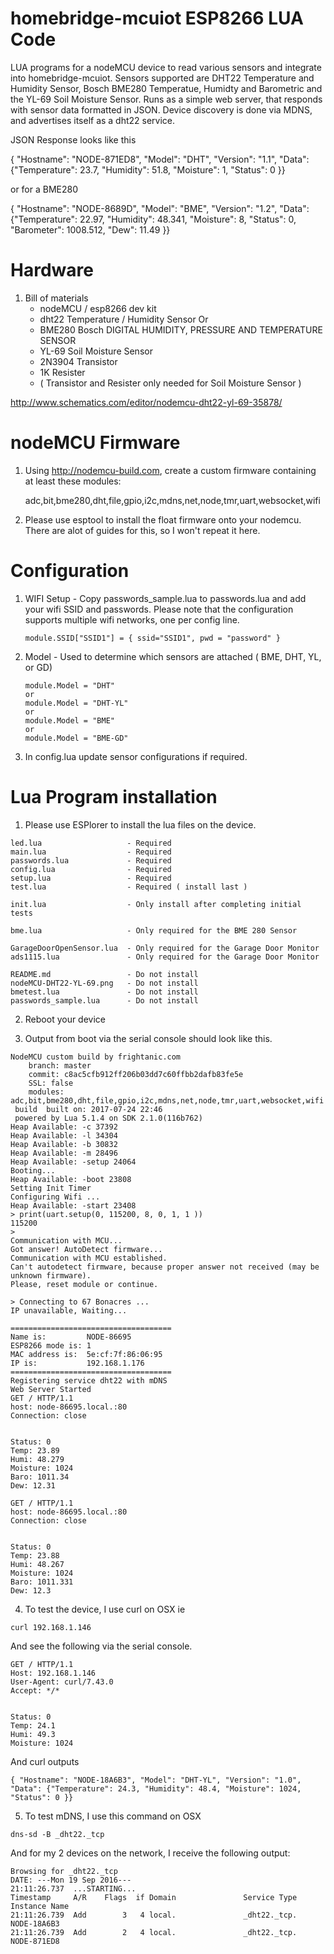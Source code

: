 # homebridge-mcuiot ESP8266 LUA Code

LUA programs for a nodeMCU device to read various sensors and integrate into homebridge-mcuiot.  Sensors supported are DHT22 Temperature and Humidity Sensor, Bosch BME280 Temperatue, Humidty and Barometric and the YL-69 Soil Moisture Sensor.  Runs as a simple web server, that responds with sensor data formatted in JSON. Device discovery is done via MDNS, and advertises itself as a dht22 service.

JSON Response looks like this

{ "Hostname": "NODE-871ED8", "Model": "DHT", "Version": "1.1", "Data": {"Temperature": 23.7, "Humidity": 51.8, "Moisture": 1, "Status": 0 }}

or for a BME280

{ "Hostname": "NODE-8689D", "Model": "BME", "Version": "1.2", "Data": {"Temperature": 22.97, "Humidity": 48.341, "Moisture": 8, "Status": 0, "Barometer": 1008.512, "Dew": 11.49 }}

# Hardware

1. Bill of materials
   - nodeMCU / esp8266 dev kit
   - dht22 Temperature / Humidity Sensor
	Or
   - BME280 Bosch DIGITAL HUMIDITY, PRESSURE AND TEMPERATURE SENSOR
   - YL-69 Soil Moisture Sensor
   - 2N3904 Transistor
   - 1K Resister
   - ( Transistor and Resister only needed for Soil Moisture Sensor )

http://www.schematics.com/editor/nodemcu-dht22-yl-69-35878/

# nodeMCU Firmware

1. Using http://nodemcu-build.com, create a custom firmware containing at least
   these modules:

   adc,bit,bme280,dht,file,gpio,i2c,mdns,net,node,tmr,uart,websocket,wifi

2. Please use esptool to install the float firmware onto your nodemcu.  There are alot of guides for this, so I won't repeat it here.

# Configuration

1. WIFI Setup - Copy passwords_sample.lua to passwords.lua and add your wifi SSID and passwords.  Please note
   that the configuration supports multiple wifi networks, one per config line.
   ```
   module.SSID["SSID1"] = { ssid="SSID1", pwd = "password" }
   ```

2. Model - Used to determine which sensors are attached ( BME, DHT, YL, or GD)
   ```
   module.Model = "DHT"
   or
   module.Model = "DHT-YL"
   or
   module.Model = "BME"
   or
   module.Model = "BME-GD"
   ```

3. In config.lua update sensor configurations if required.

# Lua Program installation

1. Please use ESPlorer to install the lua files on the device.

```
led.lua                   - Required
main.lua                  - Required
passwords.lua             - Required
config.lua                - Required
setup.lua                 - Required
test.lua                  - Required ( install last )

init.lua                  - Only install after completing initial tests

bme.lua                   - Only required for the BME 280 Sensor

GarageDoorOpenSensor.lua  - Only required for the Garage Door Monitor
ads1115.lua               - Only required for the Garage Door Monitor

README.md                 - Do not install
nodeMCU-DHT22-YL-69.png   - Do not install
bmetest.lua               - Do not install
passwords_sample.lua      - Do not install
```

2. Reboot your device

3. Output from boot via the serial console should look like this.

```
NodeMCU custom build by frightanic.com
	branch: master
	commit: c8ac5cfb912ff206b03dd7c60ffbb2dafb83fe5e
	SSL: false
	modules: adc,bit,bme280,dht,file,gpio,i2c,mdns,net,node,tmr,uart,websocket,wifi
 build 	built on: 2017-07-24 22:46
 powered by Lua 5.1.4 on SDK 2.1.0(116b762)
Heap Available: -c 37392
Heap Available: -l 34304
Heap Available: -b 30832
Heap Available: -m 28496
Heap Available: -setup 24064
Booting...
Heap Available: -boot 23808
Setting Init Timer
Configuring Wifi ...
Heap Available: -start 23408
> print(uart.setup(0, 115200, 8, 0, 1, 1 ))
115200
>
Communication with MCU...
Got answer! AutoDetect firmware...
Communication with MCU established.
Can't autodetect firmware, because proper answer not received (may be unknown firmware).
Please, reset module or continue.

> Connecting to 67 Bonacres ...
IP unavailable, Waiting...

====================================
Name is:         NODE-86695
ESP8266 mode is: 1
MAC address is:  5e:cf:7f:86:06:95
IP is:           192.168.1.176
====================================
Registering service dht22 with mDNS
Web Server Started
GET / HTTP/1.1
host: node-86695.local.:80
Connection: close


Status: 0
Temp: 23.89
Humi: 48.279
Moisture: 1024
Baro: 1011.34
Dew: 12.31

GET / HTTP/1.1
host: node-86695.local.:80
Connection: close


Status: 0
Temp: 23.88
Humi: 48.267
Moisture: 1024
Baro: 1011.331
Dew: 12.3

```

4. To test the device, I use curl on OSX ie
```
curl 192.168.1.146
```
And see the following via the serial console.

```
GET / HTTP/1.1
Host: 192.168.1.146
User-Agent: curl/7.43.0
Accept: */*


Status: 0
Temp: 24.1
Humi: 49.3
Moisture: 1024
```
And curl outputs
```
{ "Hostname": "NODE-18A6B3", "Model": "DHT-YL", "Version": "1.0", "Data": {"Temperature": 24.3, "Humidity": 48.4, "Moisture": 1024, "Status": 0 }}
```

5. To test mDNS, I use this command on OSX
```
dns-sd -B _dht22._tcp
```
And for my 2 devices on the network, I receive the following output:
```
Browsing for _dht22._tcp
DATE: ---Mon 19 Sep 2016---
21:11:26.737  ...STARTING...
Timestamp     A/R    Flags  if Domain               Service Type         Instance Name
21:11:26.739  Add        3   4 local.               _dht22._tcp.         NODE-18A6B3
21:11:26.739  Add        2   4 local.               _dht22._tcp.         NODE-871ED8
```
